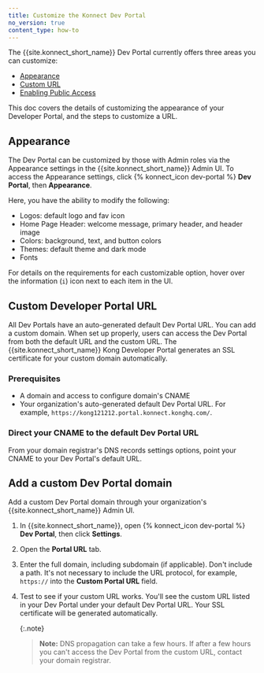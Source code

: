 ```yaml
---
title: Customize the Konnect Dev Portal
no_version: true
content_type: how-to
---
```


The {{site.konnect_short_name}} Dev Portal currently offers three areas you can customize:
* [Appearance](#appearance)
* [Custom URL](#add-a-custom-dev-portal-domain)
* [Enabling Public Access](/konnect/dev-portal/publish/#access)

This doc covers the details of customizing the appearance of your Developer Portal, and the steps to customize a URL.

## Appearance

The Dev Portal can be customized by those with Admin roles via the Appearance
settings in the {{site.konnect_short_name}} Admin UI. To access the Appearance
settings, click {% konnect_icon dev-portal %} **Dev Portal**, then **Appearance**.

Here, you have the ability to modify the following:

* Logos: default logo and fav icon
* Home Page Header: welcome message, primary header, and header image
* Colors: background, text, and button colors
* Themes: default theme and dark mode
* Fonts

For details on the requirements for each customizable option, hover over the information (`i`) icon next to each item in the UI.


## Custom Developer Portal URL

All Dev Portals have an auto-generated default Dev Portal URL. You can add a custom domain. When set up properly, users can access the Dev Portal from both the default URL and the custom URL. The {{site.konnect_short_name}} Kong Developer Portal generates an SSL certificate for your custom domain automatically.

### Prerequisites

* A domain and access to configure domain's CNAME
* Your organization's auto-generated default Dev Portal URL. For example, `https://kong121212.portal.konnect.konghq.com/`.

### Direct your CNAME to the default Dev Portal URL

From your domain registrar's DNS records settings options, point your CNAME to your Dev Portal's default URL.


## Add a custom Dev Portal domain

Add a custom Dev Portal domain through your organization's {{site.konnect_short_name}} Admin UI.

1. In {{site.konnect_short_name}}, open {% konnect_icon dev-portal %} **Dev Portal**, then click **Settings**.

2. Open the **Portal URL** tab.

3. Enter the full domain, including subdomain (if applicable). Don't include a path. It's not necessary to include the URL protocol, for example, `https://` into the **Custom Portal URL** field.

4. Test to see if your custom URL works. You'll see the custom URL listed in your Dev Portal under your default Dev Portal URL. Your SSL certificate will be generated automatically.

   {:.note}
   > **Note:** DNS propagation can take a few hours. If after a few hours you can't access the Dev Portal from the custom URL, contact your domain registrar.
